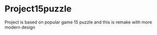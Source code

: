# Project15puzzle
Project is based on popular game 15 puzzle and this is remake with more modern design
